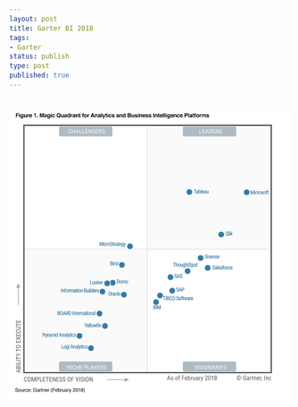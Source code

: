 ```yaml
--- 
layout: post
title: Garter BI 2018
tags: 
- Garter
status: publish
type: post
published: true
---
```

&nbsp;
![](/upload/image/Gartner_BI2018.JPG)                   